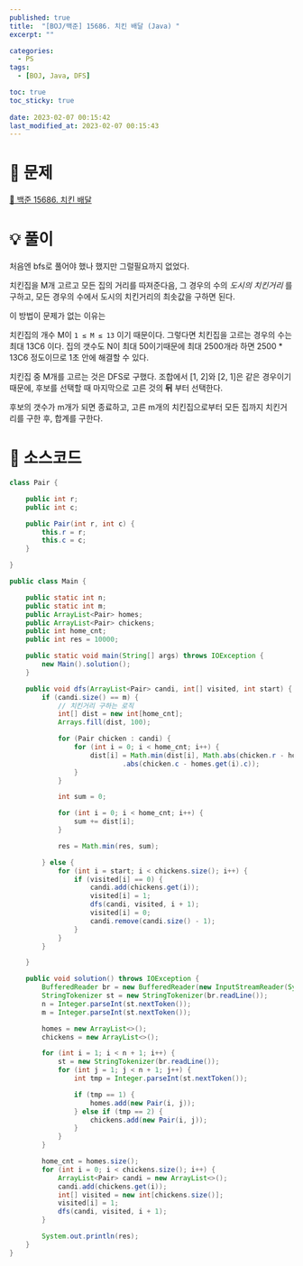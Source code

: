 ```yaml
---
published: true
title:  "[BOJ/백준] 15686. 치킨 배달 (Java) "
excerpt: ""

categories:
  - PS
tags:
  - [BOJ, Java, DFS]

toc: true
toc_sticky: true
 
date: 2023-02-07 00:15:42
last_modified_at: 2023-02-07 00:15:43
---
```

# 🔎 문제
[🔗 백준 15686. 치킨 배달](https://www.acmicpc.net/problem/15686)

# 💡 풀이
처음엔 bfs로 풀어야 했나 했지만 그럴필요까지 없었다.

치킨집을 M개 고르고 모든 집의 거리를 따져준다음, 그 경우의 수의 *도시의 치킨거리* 를 구하고, 모든 경우의 수에서 도시의 치킨거리의 최솟값을 구하면 된다.

이 방법이 문제가 없는 이유는

치킨집의 개수 M이 `1 ≤ M ≤ 13` 이기 때문이다. 그렇다면 치킨집을 고르는 경우의 수는 최대 13C6 이다. 집의 갯수도 N이 최대 50이기때문에 최대 2500개라 하면 2500 * 13C6 정도이므로 1초 안에 해결할 수 있다.

치킨집 중 M개를 고르는 것은 DFS로 구했다. 조합에서 [1, 2]와 [2, 1]은 같은 경우이기 때문에, 후보를 선택할 때 마지막으로 고른 것의 **뒤** 부터 선택한다.

후보의 갯수가 m개가 되면 종료하고, 고른 m개의 치킨집으로부터 모든 집까지 치킨거리를 구한 후, 합계를 구한다.

# 📃 소스코드
```java
class Pair {

    public int r;
    public int c;

    public Pair(int r, int c) {
        this.r = r;
        this.c = c;
    }

}

public class Main {

    public static int n;
    public static int m;
    public ArrayList<Pair> homes;
    public ArrayList<Pair> chickens;
    public int home_cnt;
    public int res = 10000;

    public static void main(String[] args) throws IOException {
        new Main().solution();
    }

    public void dfs(ArrayList<Pair> candi, int[] visited, int start) {
        if (candi.size() == m) {
            // 치킨거리 구하는 로직
            int[] dist = new int[home_cnt];
            Arrays.fill(dist, 100);

            for (Pair chicken : candi) {
                for (int i = 0; i < home_cnt; i++) {
                    dist[i] = Math.min(dist[i], Math.abs(chicken.r - homes.get(i).r) + Math
                            .abs(chicken.c - homes.get(i).c));
                }
            }

            int sum = 0;

            for (int i = 0; i < home_cnt; i++) {
                sum += dist[i];
            }

            res = Math.min(res, sum);

        } else {
            for (int i = start; i < chickens.size(); i++) {
                if (visited[i] == 0) {
                    candi.add(chickens.get(i));
                    visited[i] = 1;
                    dfs(candi, visited, i + 1);
                    visited[i] = 0;
                    candi.remove(candi.size() - 1);
                }
            }
        }

    }

    public void solution() throws IOException {
        BufferedReader br = new BufferedReader(new InputStreamReader(System.in));
        StringTokenizer st = new StringTokenizer(br.readLine());
        n = Integer.parseInt(st.nextToken());
        m = Integer.parseInt(st.nextToken());

        homes = new ArrayList<>();
        chickens = new ArrayList<>();

        for (int i = 1; i < n + 1; i++) {
            st = new StringTokenizer(br.readLine());
            for (int j = 1; j < n + 1; j++) {
                int tmp = Integer.parseInt(st.nextToken());

                if (tmp == 1) {
                    homes.add(new Pair(i, j));
                } else if (tmp == 2) {
                    chickens.add(new Pair(i, j));
                }
            }
        }

        home_cnt = homes.size();
        for (int i = 0; i < chickens.size(); i++) {
            ArrayList<Pair> candi = new ArrayList<>();
            candi.add(chickens.get(i));
            int[] visited = new int[chickens.size()];
            visited[i] = 1;
            dfs(candi, visited, i + 1);
        }

        System.out.println(res);
    }
}
```
<br>